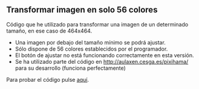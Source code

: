 ## Transformar imagen en solo 56 colores
Código que he utilizado para transformar una imagen de un determinado tamaño, en ese caso de 464x464.
- Una imagen por debajo del tamaño mínimo se podrá ajustar.
- Sólo dispone de 56 colores establecidos por el programador.
- El botón de ajustar no está funcionando correctamente en esta versión.
- Se ha utilizado parte del código en http://aulaxen.cesga.es/pixihama/ para su desarrollo (funciona perfectamente)

Para probar el código pulse [aquí](https://htmlpreview.github.io/?https://github.com/Adravila/HTML5-canvas/blob/master/canvas_transf_color/index.php).
